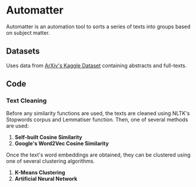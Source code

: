 # Automatter
Automatter is an automation tool to sorts a series of texts into groups based on subject matter.



## Datasets
Uses data from [ArXiv's Kaggle Dataset](https://www.kaggle.com/datasets/Cornell-University/arxiv) containing abstracts and full-texts.



## Code

### Text Cleaning
Before any similarity functions are used, the texts are cleaned using NLTK's Stopwords corpus and Lemmatiser function.
Then, one of several methods are used:
1. **Self-built Cosine Similarity**
2. **Google's Word2Vec Cosine Similarity**

Once the text's word embeddings are obtained, they can be clustered using one of several clustering algorithms.
1. **K-Means Clustering**
2. **Artificial Neural Network**
